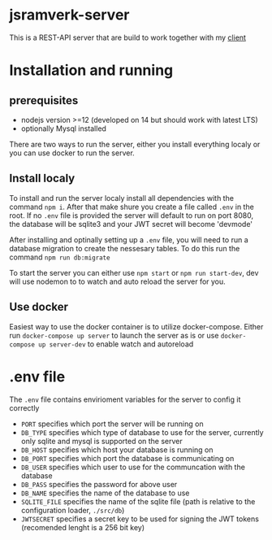 # jsramverk-server

This is a REST-API server that are build to work together with my [client](https://github.com/Nicklaspoke/jsramverk-client)

# Installation and running

## prerequisites

-   nodejs version >=12 (developed on 14 but should work with latest LTS)
-   optionally Mysql installed

There are two ways to run the server, either you install everything localy or you can use docker to run the server.

## Install localy

To install and run the server localy install all dependencies with the command `npm i`. After that make shure you create a file called `.env` in the root.
If no `.env` file is provided the server will default to run on port 8080, the database will be sqlite3 and your JWT secret will become 'devmode'

After installing and optinally setting up a `.env` file, you will need to run a database migration to create the nessesary tables. To do this run the command `npm run db:migrate`

To start the server you can either use `npm start` or `npm run start-dev`, dev will use nodemon to to watch and auto reload the server for you.

## Use docker

Easiest way to use the docker container is to utilize docker-compose. Either run `docker-compose up server` to launch the server as is or use `docker-compose up server-dev` to enable watch and autoreload

# .env file

The `.env` file contains envirioment variables for the server to config it correctly

-   `PORT` specifies which port the server will be running on
-   `DB_TYPE` specifies which type of database to use for the server, currently only sqlite and mysql is supported on the server
-   `DB_HOST` specifies which host your database is running on
-   `DB_PORT` specifies which port the database is communicating on
-   `DB_USER` specifies which user to use for the communcation with the database
-   `DB_PASS` specifies the password for above user
-   `DB_NAME` specifies the name of the database to use
-   `SQLITE_FILE` specifies the name of the sqlite file (path is relative to the configuration loader, `./src/db`)
-   `JWTSECRET` specifies a secret key to be used for signing the JWT tokens (recomended lenght is a 256 bit key)
